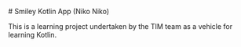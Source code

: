 # Smiley Kotlin App (Niko Niko)

This is a learning project undertaken by the TIM team as a vehicle for learning Kotlin.